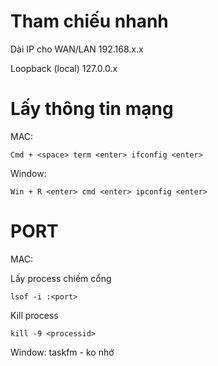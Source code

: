 

# Tham chiếu nhanh

Dài IP cho WAN/LAN
192.168.x.x

Loopback (local)
127.0.0.x

# Lấy thông tin mạng

MAC:

```
Cmd + <space> term <enter> ifconfig <enter>
```

Window:

```
Win + R <enter> cmd <enter> ipconfig <enter>
```



# PORT

MAC:

Lấy process chiếm cổng <port>
```
lsof -i :<port>
```
Kill process
```
kill -9 <processid>
```


Window:
taskfm - ko nhớ